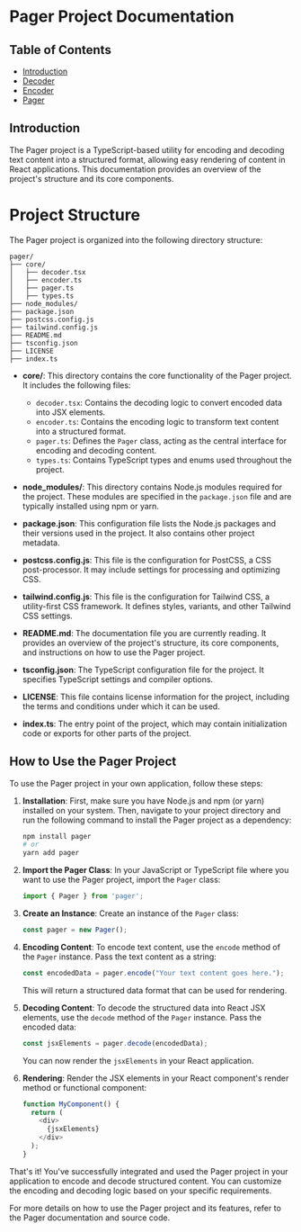 # Pager Project Documentation

## Table of Contents

- [Introduction](#introduction)
- [Decoder](#decoder)
- [Encoder](#encoder)
- [Pager](#pager)

## Introduction

The Pager project is a TypeScript-based utility for encoding and decoding text content into a structured format, allowing easy rendering of content in React applications. This documentation provides an overview of the project's structure and its core components.

# Project Structure

The Pager project is organized into the following directory structure:
```
pager/
├── core/
│   ├── decoder.tsx
│   ├── encoder.ts
│   ├── pager.ts
│   ├── types.ts
├── node_modules/
├── package.json
├── postcss.config.js
├── tailwind.config.js
├── README.md
├── tsconfig.json
├── LICENSE
├── index.ts

```

- **core/**: This directory contains the core functionality of the Pager project. It includes the following files:
  - `decoder.tsx`: Contains the decoding logic to convert encoded data into JSX elements.
  - `encoder.ts`: Contains the encoding logic to transform text content into a structured format.
  - `pager.ts`: Defines the `Pager` class, acting as the central interface for encoding and decoding content.
  - `types.ts`: Contains TypeScript types and enums used throughout the project.

- **node_modules/**: This directory contains Node.js modules required for the project. These modules are specified in the `package.json` file and are typically installed using npm or yarn.

- **package.json**: This configuration file lists the Node.js packages and their versions used in the project. It also contains other project metadata.

- **postcss.config.js**: This file is the configuration for PostCSS, a CSS post-processor. It may include settings for processing and optimizing CSS.

- **tailwind.config.js**: This file is the configuration for Tailwind CSS, a utility-first CSS framework. It defines styles, variants, and other Tailwind CSS settings.

- **README.md**: The documentation file you are currently reading. It provides an overview of the project's structure, its core components, and instructions on how to use the Pager project.

- **tsconfig.json**: The TypeScript configuration file for the project. It specifies TypeScript settings and compiler options.

- **LICENSE**: This file contains license information for the project, including the terms and conditions under which it can be used.

- **index.ts**: The entry point of the project, which may contain initialization code or exports for other parts of the project.

## How to Use the Pager Project

To use the Pager project in your own application, follow these steps:

1. **Installation**: First, make sure you have Node.js and npm (or yarn) installed on your system. Then, navigate to your project directory and run the following command to install the Pager project as a dependency:

   ```bash
   npm install pager
   # or
   yarn add pager
   ```

2. **Import the Pager Class**: In your JavaScript or TypeScript file where you want to use the Pager project, import the `Pager` class:

   ```javascript
   import { Pager } from 'pager';
   ```

3. **Create an Instance**: Create an instance of the `Pager` class:

   ```javascript
   const pager = new Pager();
   ```

4. **Encoding Content**: To encode text content, use the `encode` method of the `Pager` instance. Pass the text content as a string:

   ```javascript
   const encodedData = pager.encode("Your text content goes here.");
   ```

   This will return a structured data format that can be used for rendering.

5. **Decoding Content**: To decode the structured data into React JSX elements, use the `decode` method of the `Pager` instance. Pass the encoded data:

   ```javascript
   const jsxElements = pager.decode(encodedData);
   ```

   You can now render the `jsxElements` in your React application.

6. **Rendering**: Render the JSX elements in your React component's render method or functional component:

   ```javascript
   function MyComponent() {
     return (
       <div>
         {jsxElements}
       </div>
     );
   }
   ```

That's it! You've successfully integrated and used the Pager project in your application to encode and decode structured content. You can customize the encoding and decoding logic based on your specific requirements.

For more details on how to use the Pager project and its features, refer to the Pager documentation and source code.
